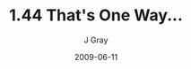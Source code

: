 ---
title: '1.44 That''s One Way...'
alt: 'Mysteries of the Arcana'
date: '2009-06-11'
author: 'J Gray'
artist: 'Keira'
chapter: '1 More Heavens and Earths'
filler: false
---